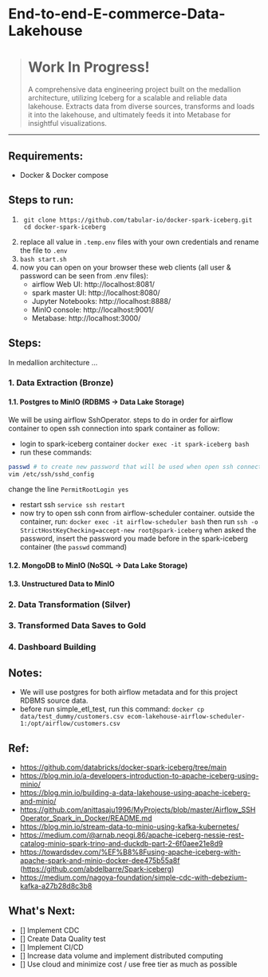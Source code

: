 # End-to-end-E-commerce-Data-Lakehouse
> # Work In Progress!
> A comprehensive data engineering project built on the medallion architecture, utilizing Iceberg for a scalable and reliable data lakehouse. Extracts data from diverse sources, transforms and loads it into the lakehouse, and ultimately feeds it into Metabase for insightful visualizations.
---
## Requirements:
- Docker & Docker compose

## Steps to run:
1. ```
    git clone https://github.com/tabular-io/docker-spark-iceberg.git
    cd docker-spark-iceberg
    ```
2. replace all value in `.temp.env` files with your own credentials and rename the file to `.env`
3. `bash start.sh`
4. now you can open on your browser these web clients (all user & password can be seen from .env files):
    - airflow Web UI: http://localhost:8081/
    - spark master UI: http://localhost:8080/
    - Jupyter Notebooks: http://localhost:8888/
    - MinIO console: http://localhost:9001/
    - Metabase: http://localhost:3000/
## Steps:
In medallion architecture ...
### 1. Data Extraction (Bronze)
#### 1.1. Postgres to MinIO (RDBMS -> Data Lake Storage)
We will be using airflow SshOperator. steps to do in order for airflow container to open ssh connection into spark container as follow:
- login to spark-iceberg container
`docker exec -it spark-iceberg bash`
- run these commands:
```bash
passwd # to create new password that will be used when open ssh connection.
vim /etc/ssh/sshd_config 
```
change the line `PermitRootLogin yes`
- restart ssh
`service ssh restart`
- now try to open ssh conn from airflow-scheduler container. outside the container, run:
`docker exec -it airflow-scheduler bash`
then run `ssh -o StrictHostKeyChecking=accept-new root@spark-iceberg`
when asked the password, insert the password you made before in the spark-iceberg container (the `passwd` command)
#### 1.2. MongoDB to MinIO (NoSQL -> Data Lake Storage)
#### 1.3. Unstructured Data to MinIO
### 2. Data Transformation (Silver)
### 3. Transformed Data Saves to Gold
### 4. Dashboard Building
## Notes:
- We will use postgres for both airflow metadata and for this project RDBMS source data.
- before run simple_etl_test, run this command: `docker cp data/test_dummy/customers.csv ecom-lakehouse-airflow-scheduler-1:/opt/airflow/customers.csv`

## Ref:
- https://github.com/databricks/docker-spark-iceberg/tree/main
- https://blog.min.io/a-developers-introduction-to-apache-iceberg-using-minio/
- https://blog.min.io/building-a-data-lakehouse-using-apache-iceberg-and-minio/
- https://github.com/anittasaju1996/MyProjects/blob/master/Airflow_SSHOperator_Spark_in_Docker/README.md
- https://blog.min.io/stream-data-to-minio-using-kafka-kubernetes/
- https://medium.com/@arnab.neogi.86/apache-iceberg-nessie-rest-catalog-minio-spark-trino-and-duckdb-part-2-6f0aee21e8d9
- https://towardsdev.com/%EF%B8%8Fusing-apache-iceberg-with-apache-spark-and-minio-docker-dee475b55a8f (https://github.com/abdelbarre/Spark-iceberg)
- https://medium.com/nagoya-foundation/simple-cdc-with-debezium-kafka-a27b28d8c3b8

## What's Next:
- [] Implement CDC
- [] Create Data Quality test
- [] Implement CI/CD
- [] Increase data volume and implement distributed computing
- [] Use cloud and minimize cost / use free tier as much as possible
